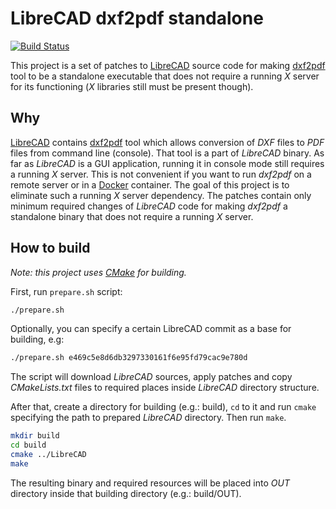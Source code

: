 # LibreCAD dxf2pdf standalone

[![Build Status](https://travis-ci.com/xanderdin/LibreCAD_dxf2pdf_standalone.svg?branch=master)](https://travis-ci.com/xanderdin/LibreCAD_dxf2pdf_standalone)

This project is a set of patches to [LibreCAD][librecad] source code for making
[dxf2pdf][dxf2pdf] tool to be a standalone executable that does not require a
running *X* server for its functioning (*X* libraries still must be present
though).


## Why

[LibreCAD][librecad] contains [dxf2pdf][dxf2pdf] tool which allows conversion
of *DXF* files to *PDF* files from command line (console). That tool is a part
of *LibreCAD* binary. As far as *LibreCAD* is a GUI application, running it in
console mode still requires a running *X* server. This is not convenient if you
want to run *dxf2pdf* on a remote server or in a [Docker][docker] container.
The goal of this project is to eliminate such a running *X* server dependency.
The patches contain only minimum required changes of *LibreCAD* code for making
*dxf2pdf* a standalone binary that does not require a running *X* server.


## How to build

*Note: this project uses [CMake][cmake] for building.*

First, run `prepare.sh` script:

```sh
./prepare.sh
```

Optionally, you can specify a certain LibreCAD commit as a base for building,
e.g:

```sh
./prepare.sh e469c5e8d6db3297330161f6e95fd79cac9e780d
```

The script will download *LibreCAD* sources, apply patches and copy
*CMakeLists.txt* files to required places inside *LibreCAD* directory structure.

After that, create a directory for building (e.g.: build), `cd` to it and
run `cmake` specifying the path to prepared *LibreCAD* directory. Then run
`make`.

```sh
mkdir build
cd build
cmake ../LibreCAD
make
```

The resulting binary and required resources will be placed into *OUT* directory
inside that building directory (e.g.: build/OUT).

[librecad]: https://github.com/LibreCAD/LibreCAD/
[dxf2pdf]: https://github.com/LibreCAD/LibreCAD/pull/1023/
[cmake]: https://cmake.org/
[docker]: https://www.docker.com/
